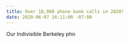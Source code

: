 ```yaml
---
title: Over 10,000 phone bank calls in 2020!
date: 2020-06-07 16:11:00 -07:00
---
```


Our Indivisible Berkeley phn